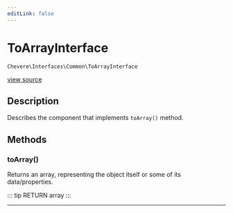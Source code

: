 ```yaml
---
editLink: false
---
```


# ToArrayInterface

`Chevere\Interfaces\Common\ToArrayInterface`

[view source](https://github.com/chevere/chevere/blob/master/Common/ToArrayInterface.php)

## Description

Describes the component that implements `toArray()` method.

## Methods

### toArray()

Returns an array, representing the object itself or some of its data/properties.

::: tip RETURN
array
:::

---
